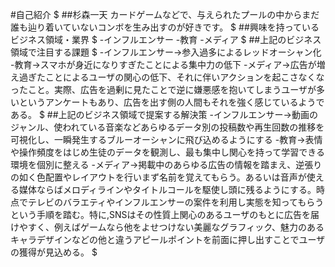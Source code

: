 #自己紹介
$
##杉森一天
カードゲームなどで、与えられたプールの中からまだ誰も辿り着いていないコンボを生み出すのが好きです。
$
##興味を持っているビジネス領域・業界
$
-インフルエンサー
-教育
-メディア
$
##上記のビジネス領域で注目する課題
$
-インフルエンサー→参入過多によるレッドオーシャン化
-教育→スマホが身近になりすぎたことによる集中力の低下
-メディア→広告が増え過ぎたことによるユーザの関心の低下、それに伴いアクションを起こさなくなったこと。実際、広告を過剰に見たことで逆に嫌悪感を抱いてしまうユーザが多いというアンケートもあり、広告を出す側の人間もそれを強く感じているようである。
$
##上記のビジネス領域で提案する解決策
-インフルエンサー→動画のジャンル、使われている音楽などあらゆるデータ別の投稿数や再生回数の推移を可視化し、一瞬発生するブルーオーシャンに飛び込めるようにする
-教育→表情や操作頻度をはじめ生徒のデータを観測し、最も集中し関心を持って学習できる環境を個別に整える
-メディア→掲載中のあらゆる広告の情報を踏まえ、逆張りの如く色配置やレイアウトを行いまず名前を覚えてもらう。あるいは音声が使える媒体ならばメロディラインやタイトルコールを駆使し頭に残るようにする。時点でテレビのバラエティやインフルエンサーの案件を利用し実態を知ってもらうという手順を踏む。特に,SNSはその性質上関心のあるユーザのもとに広告を届けやすく、例えばゲームなら他をよせつけない美麗なグラフィック、魅力のあるキャラデザインなどの他と違うアピールポイントを前面に押し出すことでユーザの獲得が見込める。
$
